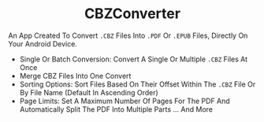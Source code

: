 <h1 align="center">CBZConverter</h1>

An App Created To Convert `.CBZ` Files Into `.PDF` Or `.EPUB` Files, Directly On Your Android Device.

- Single Or Batch Conversion: Convert A Single Or Multiple `.CBZ` Files At Once
- Merge CBZ Files Into One Convert
- Sorting Options: Sort Files Based On Their Offset Within The `.CBZ` File Or By File Name (Default In Ascending Order)
- Page Limits: Set A Maximum Number Of Pages For The PDF And Automatically Split The PDF Into Multiple Parts
... And More